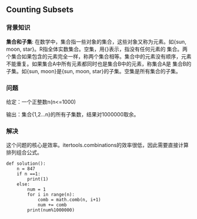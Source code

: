 ## Counting Subsets

### 背景知识

**集合和子集**: 在数学中，集合指一些对象的集合，这些对象又称为元素。如{sun, moon, star}。R指全体实数集合。空集，用{}表示，指没有任何元素的
集合。两个集合如果包含的元素完全一样，称两个集合相等。集合中的元素没有顺序，元素不能重复。如果集合A中所有元素都同时也是集合B中的元素，称集合A是
集合B的子集。如{sun, moon}是{sun, moon, star}的子集。空集是所有集合的子集。

### 问题

给定：一个正整数n(n<=1000)

输出：集合{1,2...n}的所有子集数，结果对1000000取余。

###  解决

这个问题的核心是效率。itertools.combinations的效率很低，因此需要直接计算排列组合公式。

    def solution():
        n = 847
        if n ==1:
            print(1)
        else:
            num = 1
            for i in range(n):
                comb = math.comb(n, i+1)
                num += comb
            print(num%1000000)